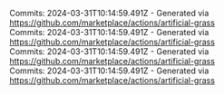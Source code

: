 Commits: 2024-03-31T10:14:59.491Z - Generated via https://github.com/marketplace/actions/artificial-grass
<br>
Commits: 2024-03-31T10:14:59.491Z - Generated via https://github.com/marketplace/actions/artificial-grass
<br>
Commits: 2024-03-31T10:14:59.491Z - Generated via https://github.com/marketplace/actions/artificial-grass
<br>
Commits: 2024-03-31T10:14:59.491Z - Generated via https://github.com/marketplace/actions/artificial-grass
<br>
